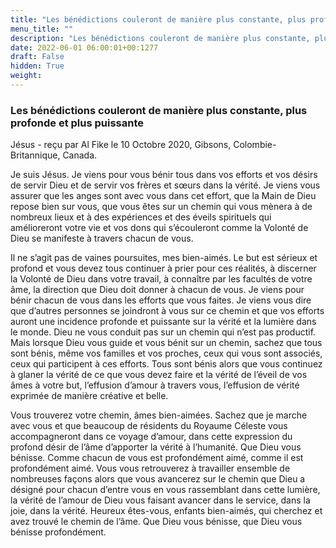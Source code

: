 ```yaml
---
title: "Les bénédictions couleront de manière plus constante, plus profonde et plus puissante"
menu_title: ""
description: "Les bénédictions couleront de manière plus constante, plus profonde et plus puissante"
date: 2022-06-01 06:00:01+00:1277
draft: False
hidden: True
weight:
---
```

### Les bénédictions couleront de manière plus constante, plus profonde et plus puissante

Jésus - reçu par Al Fike le 10 Octobre 2020, Gibsons, Colombie-Britannique, Canada.

Je suis Jésus. Je viens pour vous bénir tous dans vos efforts et vos désirs de servir Dieu et de servir vos frères et sœurs dans la vérité. Je viens vous assurer que les anges sont avec vous dans cet effort, que la Main de Dieu repose bien sur vous, que vous êtes sur un chemin qui vous mènera à de nombreux lieux et à des expériences et des éveils spirituels qui amélioreront votre vie et vos dons qui s’écouleront comme la Volonté de Dieu se manifeste à travers chacun de vous.

Il ne s’agit pas de vaines poursuites, mes bien-aimés. Le but est sérieux et profond et vous devez tous continuer à prier pour ces réalités, à discerner la Volonté de Dieu dans votre travail, à connaître par les facultés de votre âme, la direction que Dieu doit donner à chacun de vous. Je viens pour bénir chacun de vous dans les efforts que vous faites. Je viens vous dire que d’autres personnes se joindront à vous sur ce chemin et que vos efforts auront une incidence profonde et puissante sur la vérité et la lumière dans le monde. Dieu ne vous conduit pas sur un chemin qui n’est pas productif. Mais lorsque Dieu vous guide et vous bénit sur un chemin, sachez que tous sont bénis, même vos familles et vos proches, ceux qui vous sont associés, ceux qui participent à ces efforts. Tous sont bénis alors que vous continuez à glaner la vérité de ce que vous devez faire et la vérité de l’éveil de vos âmes à votre but, l’effusion d’amour à travers vous, l’effusion de vérité exprimée de manière créative et belle.

Vous trouverez votre chemin, âmes bien-aimées. Sachez que je marche avec vous et que beaucoup de résidents du Royaume Céleste vous accompagneront dans ce voyage d’amour, dans cette expression du profond désir de l’âme d’apporter la vérité à l’humanité. Que Dieu vous bénisse. Comme chacun de vous est profondément aimé, comme il est profondément aimé. Vous vous retrouverez à travailler ensemble de nombreuses façons alors que vous avancerez sur le chemin que Dieu a désigné pour chacun d’entre vous en vous rassemblant dans cette lumière, la vérité de l’amour de Dieu vous faisant avancer dans le service, dans la joie, dans la vérité. Heureux êtes-vous, enfants bien-aimés, qui cherchez et avez trouvé le chemin de l’âme. Que Dieu vous bénisse, que Dieu vous bénisse profondément.
